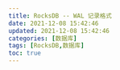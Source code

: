 ```yaml
---
title: RocksDB -- WAL 记录格式
date: 2021-12-08 15:42:46
updated: 2021-12-08 15:42:46
categories: [数据库]
tags: [RocksDB,数据库]
toc: true
---
```

